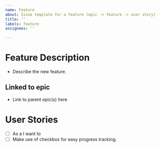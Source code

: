 ```yaml
---
name: Feature
about: Issue template for a feature (epic -> feature -> user story)
title: ''
labels: feature
assignees: ''

---
```


# Feature Description
- Describe the new feature.  

## Linked to epic
- Link to parent epic(s) here

# User Stories
- [ ] As a <user-type> I want to <do-something>
- [ ] Make use of checkbox for easy progress tracking.
